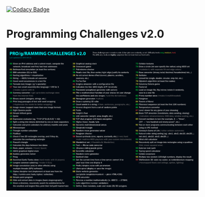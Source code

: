 [![Codacy Badge](https://api.codacy.com/project/badge/Grade/0957403264f64afc97dc5fbc991ea644)](https://www.codacy.com/app/Agrendalath/Programming-Challenges-v2-0?utm_source=github.com&amp;utm_medium=referral&amp;utm_content=Agrendalath/Programming-Challenges-v2.0&amp;utm_campaign=Badge_Grade)

# Programming Challenges v2.0

![alt tag](https://raw.githubusercontent.com/Agrendalath/Programming-Challenges-v2.0/master/challenges.png)
